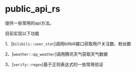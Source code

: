 # public_api_rs
提供一些常用的api方法。

目前实现以下功能

1、[`bilibili::user_stat`]调用bilibili接口获取用户关注数、粉丝数

2、[`weather::qq_weather`]调用腾讯天气获取天气数据

3、[`verify::regex`]基于正则表达式的一些常用验证